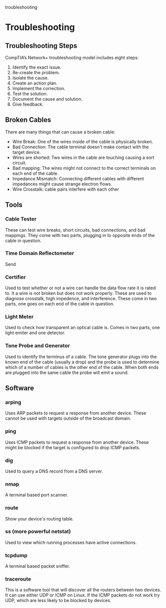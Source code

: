 troubleshooting

# Troubleshooting


## Troubleshooting Steps
CompTIA’s Network+ troubleshooting model includes eight steps:

1. Identify the exact issue.
2. Re-create the problem.
3. Isolate the cause.
4. Create an action plan.
5. Implement the correction.
6. Test the solution.
7. Document the cause and solution.
8. Give feedback.





## Broken Cables
There are many things that can cause a broken cable:

- Wire Break: One of the wires inside of the cable is physically broken.
- Bad Connection: The cable terminal doesn't make contact with the target device.
- Wires are shorted: Two wires in the cable are touching causing a sort circuit.
- Bad mapping: The wires might not connect to the correct terminals on each end of the cable.
- Impedance Mismatch: Connecting different cables with different impedances might cause strange electron flows.
- Wire Crosstalk: cable pairs interfere with each other





## Tools
### Cable Tester
These can test wire breaks, short circuits, bad connections, and bad mappings.
They come with two parts, plugging in to opposite ends of the cable in question.

### Time Domain Reflectometer
Send 

### Certifier
Used to test whether or not a wire can handle the data flow rate it is rated to.
It a wire is not broken but does not work properly.
These are used to diagnose crosstalk, high impedence, and interference.
These come in two parts, one goes on each end of the cable in question.

### Light Meter
Used to check how transparent an optical cable is.
Comes in two parts, one light emiter and one detector.

### Tone Probe and Generator
Used to identify the terminus of a cable.
The tone generator plugs into the known end of the cable (usually a drop) and the probe is used to determine which of a number of cables is the other end of the cable.
When both ends are plugged into the same cable the probe will emit a sound.





## Software
### arping
Uses ARP packets to request a response from another device.
These cannot be used with targets outside of the broadcast domain.

### ping
Uses ICMP packets to request a response from another device.
These might be blocked if the target is configured to drop ICMP packets.

### dig
Used to query a DNS record from a DNS server.

### nmap
A terminal based port scanner.

### route
Show your device's routing table.

### ss (more powerful netstat)
Used to view which running processes have active connections.

### tcpdump
A terminal based packet sniffer.

### traceroute
This is a software tool that will discover all the routers between two devices.
It can use either UDP or ICMP on Linux.
If the ICMP packets do not work try UDP, which are less likely to be blocked by devices.
